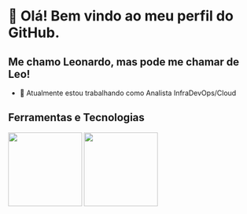 # 👋 Olá! Bem vindo ao meu perfil do GitHub.
## Me chamo Leonardo, mas pode me chamar de Leo!

- 🔭 Atualmente estou trabalhando como Analista InfraDevOps/Cloud



## Ferramentas e Tecnologias 

<img src="https://cdn.jsdelivr.net/gh/devicons/devicon/icons/amazonwebservices/amazonwebservices-plain-wordmark.svg" width="150" height="150"/> <img src="https://cdn.jsdelivr.net/gh/devicons/devicon/icons/terraform/terraform-original-wordmark.svg" width="150" height="150"/>

